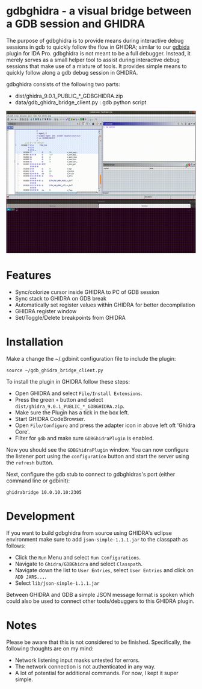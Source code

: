 # gdbghidra - a visual bridge between a GDB session and GHIDRA

The purpose of gdbghidra is to provide means during interactive debug sessions in
gdb to quickly follow the flow in GHIDRA; similar to our [gdbida](https://github.com/Comsecuris/gdbida) plugin for IDA Pro. gdbghidra is not meant to be a full debugger. Instead, it merely serves as a small helper tool to assist during interactive debug 
sessions that make use of a mixture of tools. It provides simple means to quickly follow along a gdb debug
session in GHIDRA.

gdbghidra consists of the following two parts:
* dist/ghidra_9.0.1_PUBLIC_*_GDBGHIDRA.zip
* data/gdb\_ghidra\_bridge\_client.py : gdb python script

![data/gdbghidra](data/gdbghidra.gif)

Features
========
* Sync/colorize cursor inside GHIDRA to PC of GDB session
* Sync stack to GHIDRA on GDB break
* Automatically set register values within GHIDRA for better decompilation
* GHIDRA register window
* Set/Toggle/Delete breakpoints from GHIDRA

Installation
============
Make a change the ~/.gdbinit configuration file to include the plugin:
```
source ~/gdb_ghidra_bridge_client.py
```

To install the plugin in GHIDRA follow these steps:

* Open GHIDRA and select `File/Install Extensions`. 
* Press the green `+` button and select `dist/ghidra_9.0.1_PUBLIC_*_GDBGHIDRA.zip`. 
* Make sure the Plugin has a tick in the box left.
* Start GHIDRA CodeBrowser.
* Open `File/Configure` and press the adapter icon in above left oft 'Ghidra Core'.
* Filter for `gdb` and make sure `GDBGhidraPlugin` is enabled.

Now you should see the `GDBGhidraPlugin` window. You can now configure the listener port using the `configuration` button and start the server using the `refresh` button.

Next, configure the gdb stub to connect to gdbghidras's port (either command line or gdbinit):
```
ghidrabridge 10.0.10.10:2305
```

Development
===========
If you want to build gdbghidra from source using GHIDRA's eclipse environment make sure to add `json-simple-1.1.1.jar` to the classpath as follows:

* Click the `Run` Menu and select `Run Configurations`.
* Navigate to `Ghidra/GDBGhidra` and select `Classpath`.
* Navigate down the list to `User Entries`, select `User Entries` and click on `ADD JARS...`.
* Select `lib/json-simple-1.1.1.jar`

Between GHIDRA and GDB a simple JSON message format is spoken which could also be used to connect other tools/debuggers to this GHIDRA plugin.

Notes
=====
Please be aware that this is not considered to be finished. Specifically, the following thoughts are on my mind:
* Network listening input masks untested for errors.
* The network connection is not authenticated in any way.
* A lot of potential for additional commands. For now, I kept it super simple.
